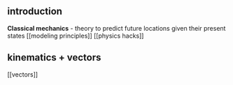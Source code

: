 ## introduction
**Classical mechanics** - theory to predict future locations given their present states
[[modeling principles]]
[[physics hacks]]

## kinematics + vectors
[[vectors]]






